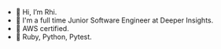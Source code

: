 - 👋 Hi, I’m Rhi.
- 🌱 I'm a full time Junior Software Engineer at Deeper Insights.
- 🧐 AWS certified.
- 🧐 Ruby, Python, Pytest.
<!---
ChalkyT/ChalkyT is a ✨ special ✨ repository because its `README.md` (this file) appears on your GitHub profile.
You can click the Preview link to take a look at your changes.
--->

